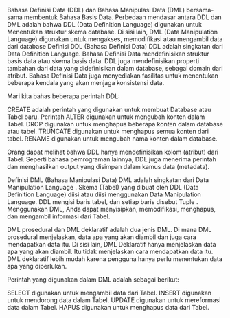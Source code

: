 Bahasa Definisi Data (DDL) dan Bahasa Manipulasi Data (DML) bersama-sama membentuk Bahasa Basis Data. Perbedaan mendasar antara DDL dan DML adalah bahwa DDL (Data Definition Language) digunakan untuk Menentukan struktur skema database. Di sisi lain, DML (Data Manipulation Language) digunakan untuk mengakses, memodifikasi atau mengambil data dari database
Definisi DDL (Bahasa Definisi Data)
DDL adalah singkatan dari Data Definition Language. Bahasa Definisi Data mendefinisikan struktur basis data atau skema basis data. DDL juga mendefinisikan properti tambahan dari data yang didefinisikan dalam database, sebagai domain dari atribut. Bahasa Definisi Data juga menyediakan fasilitas untuk menentukan beberapa kendala yang akan menjaga konsistensi data.

Mari kita bahas beberapa perintah DDL:

CREATE adalah perintah yang digunakan untuk membuat Database atau Tabel baru.
Perintah ALTER digunakan untuk mengubah konten dalam Tabel.
DROP digunakan untuk menghapus beberapa konten dalam database atau tabel.
TRUNCATE digunakan untuk menghapus semua konten dari tabel.
RENAME digunakan untuk mengubah nama konten dalam database.

Orang dapat melihat bahwa DDL hanya mendefinisikan kolom (atribut) dari Tabel. Seperti bahasa pemrograman lainnya, DDL juga menerima perintah dan menghasilkan output yang disimpan dalam kamus data (metadata).



Definisi DML (Bahasa Manipulasi Data)
DML adalah singkatan dari Data Manipulation Language . Skema (Tabel) yang dibuat oleh DDL (Data Definition Language) diisi atau diisi menggunakan Data Manipulation Language. DDL mengisi baris tabel, dan setiap baris disebut Tuple . Menggunakan DML, Anda dapat menyisipkan, memodifikasi, menghapus, dan mengambil informasi dari Tabel.

DML prosedural dan DML deklaratif adalah dua jenis DML. Di mana DML prosedural menjelaskan, data apa yang akan diambil dan juga cara mendapatkan data itu. Di sisi lain, DML Deklaratif hanya menjelaskan data apa yang akan diambil. Itu tidak menjelaskan cara mendapatkan data itu. DML deklaratif lebih mudah karena pengguna hanya perlu menentukan data apa yang diperlukan.

Perintah yang digunakan dalam DML adalah sebagai berikut:

SELECT digunakan untuk mengambil data dari Tabel.
INSERT digunakan untuk mendorong data dalam Tabel.
UPDATE digunakan untuk mereformasi data dalam Tabel.
HAPUS digunakan untuk menghapus data dari Tabel.


